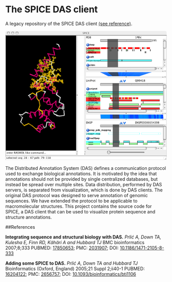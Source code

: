 The SPICE DAS client
========

A legacy repository of the SPICE DAS client [(see reference)](http://www.ncbi.nlm.nih.gov/pubmed/16204122).

![A screenshot of SPICE](doc/spice.png)

The Distributed Annotation System (DAS) defines a communication protocol used 
to exchange biological annotations. It is motivated by the idea that annotations 
should not be provided by single centralized databases, but instead be spread 
over multiple sites. Data distribution, performed by DAS servers, is separated
from visualization, which is done by DAS clients. The original DAS protocol was 
designed to serve annotation of genomic sequences. We have extended the protocol 
to be applicable to macromolecular structures. This project contains the source code 
for SPICE, a DAS client that can be used to visualize protein sequence and structure 
annotations.

##References


**Integrating sequence and structural biology with DAS.**
*Prlić A, Down TA, Kulesha E, Finn RD, Kähäri A and Hubbard TJ*
BMC bioinformatics 2007;8;333
PUBMED: [17850653](http://www.ncbi.nlm.nih.gov/pubmed/17850653); PMC: [2031907](http://ukpmc.ac.uk/articles/PMC2031907); DOI: [10.1186/1471-2105-8-333](http://dx.doi.org/10.1186%2F1471-2105-8-333)

**Adding some SPICE to DAS.**
*Prlić A, Down TA and Hubbard TJ*
Bioinformatics (Oxford, England) 2005;21 Suppl 2;ii40-1
PUBMED: [16204122](http://www.ncbi.nlm.nih.gov/pubmed/16204122); PMC: [2656757](http://ukpmc.ac.uk/articles/PMC2656757); DOI: [10.1093/bioinformatics/bti1106](http://dx.doi.org/10.1093%2Fbioinformatics%2Fbti1106)
